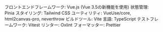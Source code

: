 フロントエンドフレームワーク: Vue.js (Vue 3.5の新機能を使用)
状態管理: Pinia
スタイリング: Tailwind CSS
ユーティリティ: VueUse/core, html2canvas-pro, neverthrow
ビルドツール: Vite
言語: TypeScript
テストフレームワーク: Vitest
リンター: Oxlint
フォーマッター: Prettier